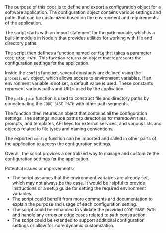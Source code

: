 The purpose of this code is to define and export a configuration object for a software application. The configuration object contains various settings and paths that can be customized based on the environment and requirements of the application.

The script starts with an import statement for the `path` module, which is a built-in module in Node.js that provides utilities for working with file and directory paths.

The script then defines a function named `config` that takes a parameter `CODE_BASE_PATH`. This function returns an object that represents the configuration settings for the application.

Inside the `config` function, several constants are defined using the `process.env` object, which allows access to environment variables. If an environment variable is not set, a default value is used. These constants represent various paths and URLs used by the application.

The `path.join` function is used to construct file and directory paths by concatenating the `CODE_BASE_PATH` with other path segments.

The function then returns an object that contains all the configuration settings. The settings include paths to directories for markdown files, prompts, and templates, API keys for external services, and various lists and objects related to file types and naming conventions.

The exported `config` function can be imported and called in other parts of the application to access the configuration settings.

Overall, the script provides a centralized way to manage and customize the configuration settings for the application.

Potential issues or improvements:
- The script assumes that the environment variables are already set, which may not always be the case. It would be helpful to provide instructions or a setup guide for setting the required environment variables.
- The script could benefit from more comments and documentation to explain the purpose and usage of each configuration setting.
- The script could be enhanced to validate the provided `CODE_BASE_PATH` and handle any errors or edge cases related to path construction.
- The script could be extended to support additional configuration settings or allow for more dynamic customization.